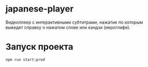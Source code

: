 # japanese-player
Видеоплеер с интерактивными субтитрами, нажатие по которым выведет справку о нажатом слове или кандзи (иероглифе). 

# Запуск проекта

```shell
npm run start:prod
```

